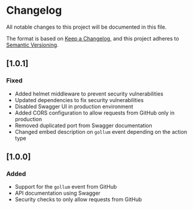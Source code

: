 # Changelog

All notable changes to this project will be documented in this file.

The format is based on [Keep a Changelog](https://keepachangelog.com/en/1.1.0/),
and this project adheres to [Semantic Versioning](https://semver.org/spec/v2.0.0.html).

## [1.0.1]

### Fixed

- Added helmet middleware to prevent security vulnerabilities
- Updated dependencies to fix security vulnerabilities
- Disabled Swagger UI in production environment
- Added CORS configuration to allow requests from GitHub only in production
- Removed duplicated port from Swagger documentation
- Changed embed description on `gollum` event depending on the action type

## [1.0.0]

### Added

- Support for the `gollum` event from GitHub
- API documentation using Swagger
- Security checks to only allow requests from GitHub
